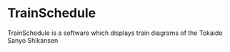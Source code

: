 # TrainSchedule
TrainSchedule is a software which displays train diagrams of the Tokaido Sanyo Shikansen
